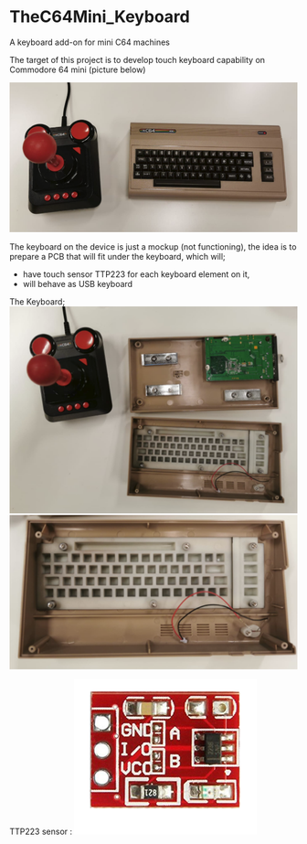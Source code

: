 # TheC64Mini_Keyboard
A keyboard add-on for mini C64 machines


The target of this project is to develop touch keyboard capability on Commodore 64 mini (picture below)

<IMG SRC=https://github.com/barisdinc/TheC64Mini_Keyboard/raw/master/Resources/C64_mini.png>

The keyboard on the device is just a mockup (not functioning), the idea is to prepare a PCB that will fit under the keyboard, which will;
- have touch sensor TTP223 for each keyboard element on it,
- will behave as USB keyboard

The Keyboard;
<IMG SRC=https://github.com/barisdinc/TheC64Mini_Keyboard/raw/master/Resources/C64_mini_keyboard.png>
<IMG SRC=https://github.com/barisdinc/TheC64Mini_Keyboard/raw/master/Resources/C64_mini_keyboard_close.png>


TTP223 sensor :
<IMG SRC=https://github.com/barisdinc/TheC64Mini_Keyboard/raw/master/Resources/TTP223.png>



